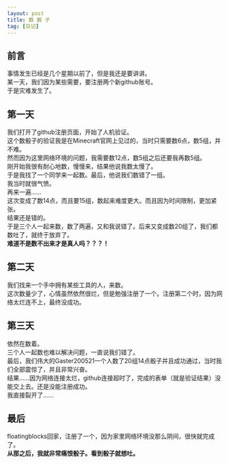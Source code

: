 ```yaml
---
layout: post
title: 数 骰 子
tag: [日记]
---
```

## 前言  
事情发生已经是几个星期以前了，但是我还是要讲讲。  
某一天，我们因为某些需要，要注册两个新github账号。  
于是灾难发生了。  

## 第一天  
我们打开了github注册页面，开始了人机验证。  
这个数骰子的验证我是在Minecraft官网上见过的，当时只需要数6点，数5组，并不难。  
然而因为这里网络环境的问题，我需要数12点，数5组之后还要我再数5组。  
刚开始我很有耐心地数，慢慢来，结果他说我数太慢了。  
于是我找了一个同学来一起数。最后，他说我们数错了一组。  
我当时就很气愤。  
再来一遍……  
这次变成了数14点，而且要15组，数起来难度更大。而且因为时间限制，更加紧张。  
结果还是错的。  
于是三个人一起来数，数了两遍，又和我说错了。后来又变成数20组了，我们都数吐了，就终于放弃了。  
**难道不是数不出来才是真人吗？？？！**  

## 第二天  
我们找来一个手中拥有某些工具的人，来数。  
这次数量少了，心情虽然依然很烂，但是勉强注册了一个。注册第二个时，因为网络太烂连不上，最终没成功。  

## 第三天
依然在数着。  
三个人一起数也难以解决问题，一直说我们错了。  
最后，我们伟大的Gaster200521一个人数了20组14点骰子并且成功通过，当时我们全部震惊了，并且非常兴奋。  
结果……因为网络连接太烂，github连接超时了，完成的表单（就是验证结果）没能交上去。还是没能注册成功。  
我直接裂开了……

## 最后  
floatingblocks回家，注册了一个，因为家里网络环境没那么阴间，很快就完成了。  
**从那之后，我就非常痛恨骰子。看到骰子就想吐。**